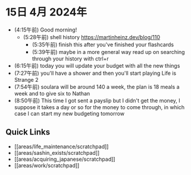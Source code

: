 # 15日 4月 2024年
- (4:15午前) Good morning!
  - (5:28午前) shell history https://martinheinz.dev/blog/110
    - (5:35午前) finish this after you've finished your flashcards
    - (5:39午前) maybe in a more general way read up on searching through your history with ctrl+r
- (6:15午前) today you will update your budget with all the new things
- (7:27午前) you'll have a shower and then you'll start playing Life is Strange 2
- (7:54午前) soulara will be around 140 a week, the plan is 18 meals a week and to give six to Nathan
- (8:50午前) This time I got sent a payslip but I didn't get the money, I suppose it takes a day or so for the money to come through, in which case I can start my new budgeting tomorrow







 



## Quick Links
- [[areas/life_maintenance/scratchpad]]
- [[areas/sashin_exists/scratchpad]]
- [[areas/acquiring_japanese/scratchpad]]
- [[areas/work/scratchpad]]
